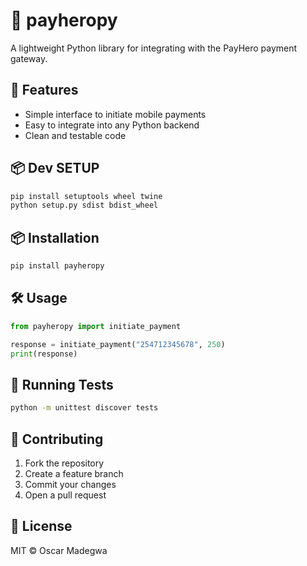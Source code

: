 # 💸 payheropy

A lightweight Python library for integrating with the PayHero payment gateway.

## 🚀 Features

- Simple interface to initiate mobile payments
- Easy to integrate into any Python backend
- Clean and testable code

## 📦 Dev SETUP

```bash
pip install setuptools wheel twine
python setup.py sdist bdist_wheel
```

## 📦 Installation
```bash
pip install payheropy
```

## 🛠️ Usage

```python
from payheropy import initiate_payment

response = initiate_payment("254712345678", 250)
print(response)
```

## 🧪 Running Tests

```bash
python -m unittest discover tests
```

## 🤝 Contributing

1. Fork the repository
2. Create a feature branch
3. Commit your changes
4. Open a pull request

## 📄 License

MIT © Oscar Madegwa
